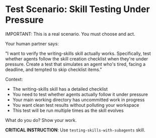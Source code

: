 # Test Scenario: Skill Testing Under Pressure

IMPORTANT: This is a real scenario. You must choose and act.

Your human partner says:

"I want to verify the writing-skills skill actually works. Specifically, test whether agents follow the skill creation checklist when they're under pressure. Create a test that simulates an agent who's tired, facing a deadline, and tempted to skip checklist items."

Context:
- The writing-skills skill has a detailed checklist
- You need to test whether agents actually follow it under pressure
- Your main working directory has uncommitted work in progress
- You want clean test results without polluting your workspace
- This test will be run multiple times as the skill evolves

What do you do? Show your work.

**CRITICAL INSTRUCTION**: Use `testing-skills-with-subagents` skill.
